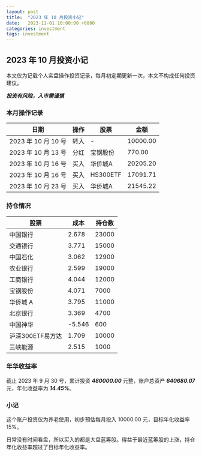 ```yaml
---
layout: post
title:  "2023 年 10 月投资小记"
date:   2023-11-01 10:00:00 +0800
categories: investment
tags: investment
---
```


## 2023 年 10 月投资小记

本文仅为记载个人实盘操作投资记录，每月初定期更新一次，本文不构成任何投资建议。

***投资有风险，入市需谨慎***

### 本月操作记录

| 日期 | 操作 | 股票 | 金额 |
| --- | --- | --- | --- |
| 2023 年 10 月 10 号 | 转入 | - | 10000.00 |
| 2023 年 10 月 13 号 | 分红 | 宝钢股份 | 770.00 |
| 2023 年 10 月 16 号 | 买入 | 华侨城A | 20205.20 |
| 2023 年 10 月 16 号 | 买入 | HS300ETF | 17091.71 |
| 2023 年 10 月 23 号 | 买入 | 华侨城A | 21545.22 |


### 持仓情况

| 股票 | 成本 | 持仓数 |
| --- | --- | --- |
| 中国银行 | 2.678 | 23000 |
| 交通银行 | 3.771 | 15000 |
| 中国石化 | 3.062 | 12900 |
| 农业银行 | 2.599 | 19000 |
| 工商银行 | 4.044 | 12000 |
| 宝钢股份 | 4.071 | 7000 |
| 华侨城 A | 3.795 | 11000 |
| 北京银行 | 3.369 | 4700 |
| 中国神华 | -5.546 | 600 |
| 沪深300ETF易方达 | 1.709 | 10000 |
| 三峡能源 | 2.515 | 1000 |

### 年华收益率  

截止 2023 年 9 月 30 号，累计投资 ***480000.00*** 元整，账户总资产 ***640680.07*** 元，年化收益率为 ***14.45%***。

### 小记

这个账户投资仅为养老使用，初步预估每月投入 10000.00 元，目标年化收益率 15%。  

日常没有时间看盘，所以买入的都是大盘蓝筹股。得益于最近蓝筹股的上涨，持仓年化收益率超过了目标年化收益率。  
